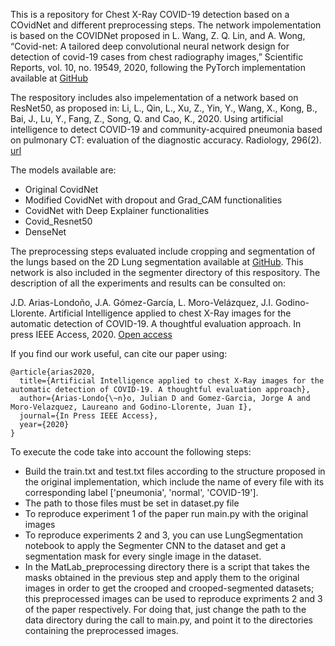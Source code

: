 This is a repository for Chest X-Ray COVID-19 detection based on a COvidNet and different preprocessing steps. The network impolementation is based on the COVIDNet proposed in L. Wang, Z. Q. Lin, and A. Wong, “Covid-net: A tailored deep convolutional neural network design for detection of covid-19 cases from chest radiography images,” Scientific Reports, vol. 10, no. 19549, 2020, following the PyTorch implementation available at [GitHub](https://github.com/iliasprc/COVIDNet)

The respository includes also impelementation of a network based on ResNet50, as proposed in: Li, L., Qin, L., Xu, Z., Yin, Y., Wang, X., Kong, B., Bai, J., Lu, Y., Fang, Z., Song, Q. and Cao, K., 2020. Using artificial intelligence to detect COVID-19 and community-acquired pneumonia based on pulmonary CT: evaluation of the diagnostic accuracy. Radiology, 296(2). [url](https://pubs.rsna.org/doi/10.1148/radiol.2020200905?url_ver=Z39.88-2003&rfr_id=ori:rid:crossref.org&rfr_dat=cr_pub%20%200pubmed)

The models available are:

- Original CovidNet
- Modified CovidNet with dropout and Grad_CAM functionalities
- CovidNet with Deep Explainer functionalities
- Covid_Resnet50
- DenseNet

The preprocessing steps evaluated include cropping and segmentation of the lungs based on the 2D Lung segmentation available at [GitHub](https://github.com/imlab-uiip/lung-segmentation-2d). This network is also included in the segmenter directory of this respository. The description of all the experiments and results can be consulted on:

J.D. Arias-Londoño, J.A. Gómez-García, L. Moro-Velázquez, J.I. Godino-Llorente. Artificial Intelligence applied to chest X-Ray images for the automatic detection of COVID-19. A thoughtful evaluation approach. In press IEEE Access, 2020. [Open access](https://ieeexplore.ieee.org/document/9293268)

If you find our work useful, can cite our paper using:

```
@article{arias2020,
  title={Artificial Intelligence applied to chest X-Ray images for the automatic detection of COVID-19. A thoughtful evaluation approach},
  author={Arias-Londo{\~n}o, Julian D and Gomez-Garcia, Jorge A and Moro-Velazquez, Laureano and Godino-Llorente, Juan I},
  journal={In Press IEEE Access},
  year={2020}
}
```

To execute the code take into account the following steps:

- Build the train.txt and test.txt files according to the structure proposed in the original implementation, which include the name of every file with its corresponding label ['pneumonia', 'normal', 'COVID-19'].
- The path to those files must be set in dataset.py file
- To reproduce experiment 1 of the paper run main.py with the original images
- To reproduce experiments 2 and 3, you can use LungSegmentation notebook to apply the Segmenter CNN to the dataset and get a segmentation mask for every single image in the dataset.
- In the MatLab_preprocessing directory there is a script that takes the masks obtained in the previous step and apply them to the original images in order to get the crooped and crooped-segmented datasets; this preprocessed images can be used to reproduce expriments 2 and 3 of the paper respectively. For doing that, just change the path to the data directory during the call to main.py, and point it to the directories containing the preprocessed images.
